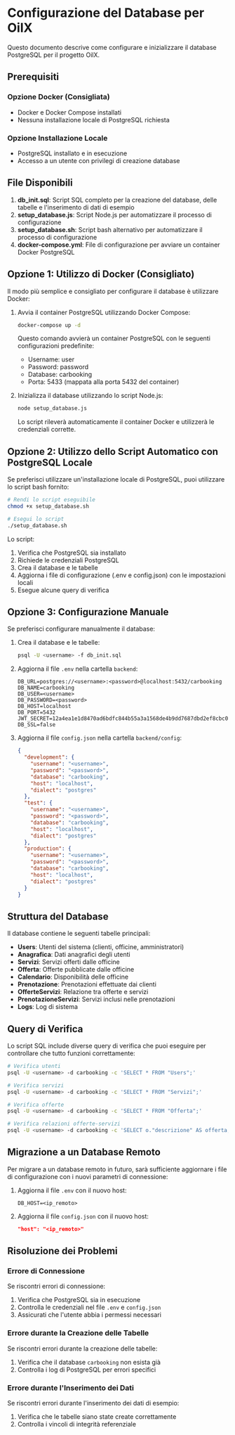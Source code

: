 # Configurazione del Database per OilX

Questo documento descrive come configurare e inizializzare il database PostgreSQL per il progetto OilX.

## Prerequisiti

### Opzione Docker (Consigliata)
- Docker e Docker Compose installati
- Nessuna installazione locale di PostgreSQL richiesta

### Opzione Installazione Locale
- PostgreSQL installato e in esecuzione
- Accesso a un utente con privilegi di creazione database

## File Disponibili

1. **db_init.sql**: Script SQL completo per la creazione del database, delle tabelle e l'inserimento di dati di esempio
2. **setup_database.js**: Script Node.js per automatizzare il processo di configurazione
3. **setup_database.sh**: Script bash alternativo per automatizzare il processo di configurazione
4. **docker-compose.yml**: File di configurazione per avviare un container Docker PostgreSQL

## Opzione 1: Utilizzo di Docker (Consigliato)

Il modo più semplice e consigliato per configurare il database è utilizzare Docker:

1. Avvia il container PostgreSQL utilizzando Docker Compose:
   ```bash
   docker-compose up -d
   ```
   Questo comando avvierà un container PostgreSQL con le seguenti configurazioni predefinite:
   - Username: user
   - Password: password
   - Database: carbooking
   - Porta: 5433 (mappata alla porta 5432 del container)

2. Inizializza il database utilizzando lo script Node.js:
   ```bash
   node setup_database.js
   ```
   Lo script rileverà automaticamente il container Docker e utilizzerà le credenziali corrette.

## Opzione 2: Utilizzo dello Script Automatico con PostgreSQL Locale

Se preferisci utilizzare un'installazione locale di PostgreSQL, puoi utilizzare lo script bash fornito:

```bash
# Rendi lo script eseguibile
chmod +x setup_database.sh

# Esegui lo script
./setup_database.sh
```

Lo script:
1. Verifica che PostgreSQL sia installato
2. Richiede le credenziali PostgreSQL
3. Crea il database e le tabelle
4. Aggiorna i file di configurazione (.env e config.json) con le impostazioni locali
5. Esegue alcune query di verifica

## Opzione 3: Configurazione Manuale

Se preferisci configurare manualmente il database:

1. Crea il database e le tabelle:
   ```bash
   psql -U <username> -f db_init.sql
   ```

2. Aggiorna il file `.env` nella cartella `backend`:
   ```
   DB_URL=postgres://<username>:<password>@localhost:5432/carbooking
   DB_NAME=carbooking
   DB_USER=<username>
   DB_PASSWORD=<password>
   DB_HOST=localhost
   DB_PORT=5432
   JWT_SECRET=12a4ea1e1d8470ad6bdfc844b55a3a1568de4b9dd7687dbd2ef8cbc0b9d304ce
   DB_SSL=false
   ```

3. Aggiorna il file `config.json` nella cartella `backend/config`:
   ```json
   {
     "development": {
       "username": "<username>",
       "password": "<password>",
       "database": "carbooking",
       "host": "localhost",
       "dialect": "postgres"
     },
     "test": {
       "username": "<username>",
       "password": "<password>",
       "database": "carbooking",
       "host": "localhost",
       "dialect": "postgres"
     },
     "production": {
       "username": "<username>",
       "password": "<password>",
       "database": "carbooking",
       "host": "localhost",
       "dialect": "postgres"
     }
   }
   ```

## Struttura del Database

Il database contiene le seguenti tabelle principali:

- **Users**: Utenti del sistema (clienti, officine, amministratori)
- **Anagrafica**: Dati anagrafici degli utenti
- **Servizi**: Servizi offerti dalle officine
- **Offerta**: Offerte pubblicate dalle officine
- **Calendario**: Disponibilità delle officine
- **Prenotazione**: Prenotazioni effettuate dai clienti
- **OfferteServizi**: Relazione tra offerte e servizi
- **PrenotazioneServizi**: Servizi inclusi nelle prenotazioni
- **Logs**: Log di sistema

## Query di Verifica

Lo script SQL include diverse query di verifica che puoi eseguire per controllare che tutto funzioni correttamente:

```bash
# Verifica utenti
psql -U <username> -d carbooking -c 'SELECT * FROM "Users";'

# Verifica servizi
psql -U <username> -d carbooking -c 'SELECT * FROM "Servizi";'

# Verifica offerte
psql -U <username> -d carbooking -c 'SELECT * FROM "Offerta";'

# Verifica relazioni offerte-servizi
psql -U <username> -d carbooking -c 'SELECT o."descrizione" AS offerta, s."nome" AS servizio, os."prezzo" FROM "Offerta" o JOIN "OfferteServizi" os ON o."id" = os."id_offerta" JOIN "Servizi" s ON s."id" = os."id_servizio";'
```

## Migrazione a un Database Remoto

Per migrare a un database remoto in futuro, sarà sufficiente aggiornare i file di configurazione con i nuovi parametri di connessione:

1. Aggiorna il file `.env` con il nuovo host:
   ```
   DB_HOST=<ip_remoto>
   ```

2. Aggiorna il file `config.json` con il nuovo host:
   ```json
   "host": "<ip_remoto>"
   ```

## Risoluzione dei Problemi

### Errore di Connessione

Se riscontri errori di connessione:

1. Verifica che PostgreSQL sia in esecuzione
2. Controlla le credenziali nel file `.env` e `config.json`
3. Assicurati che l'utente abbia i permessi necessari

### Errore durante la Creazione delle Tabelle

Se riscontri errori durante la creazione delle tabelle:

1. Verifica che il database `carbooking` non esista già
2. Controlla i log di PostgreSQL per errori specifici

### Errore durante l'Inserimento dei Dati

Se riscontri errori durante l'inserimento dei dati di esempio:

1. Verifica che le tabelle siano state create correttamente
2. Controlla i vincoli di integrità referenziale